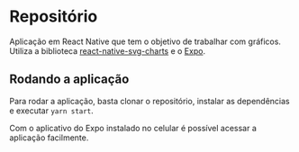 # Repositório

Aplicação em React Native que tem o objetivo de trabalhar com gráficos. Utiliza a biblioteca [react-native-svg-charts](https://github.com/JesperLekland/react-native-svg-charts) e o [Expo](https://expo.dev/).

## Rodando a aplicação

Para rodar a aplicação, basta clonar o repositório, instalar as dependências e executar `yarn start`. 

Com o aplicativo do Expo instalado no celular é possível acessar a aplicação facilmente.